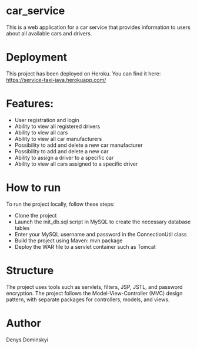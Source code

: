 # car_service
This is a web application for a car service that provides information to users about all available cars and drivers.

# Deployment
This project has been deployed on Heroku. You can find it here: https://service-taxi-java.herokuapp.com/

# Features:

* User registration and login
* Ability to view all registered drivers
* Ability to view all cars
* Ability to view all car manufacturers
* Possibility to add and delete a new car manufacturer
* Possibility to add and delete a new car
* Ability to assign a driver to a specific car
* Ability to view all cars assigned to a specific driver

# How to run

To run the project locally, follow these steps:

* Clone the project
* Launch the init_db.sql script in MySQL to create the necessary database tables
* Enter your MySQL username and password in the ConnectionUtil class
* Build the project using Maven: mvn package
* Deploy the WAR file to a servlet container such as Tomcat

# Structure
The project uses tools such as servlets, filters, JSP, JSTL, and password encryption. The project follows the Model-View-Controller (MVC) design pattern, with separate packages for controllers, models, and views.

# Author

Denys Dominskyi


